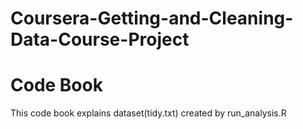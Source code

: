 # Coursera-Getting-and-Cleaning-Data-Course-Project
# Code Book
This code book explains dataset(tidy.txt) created by run_analysis.R


